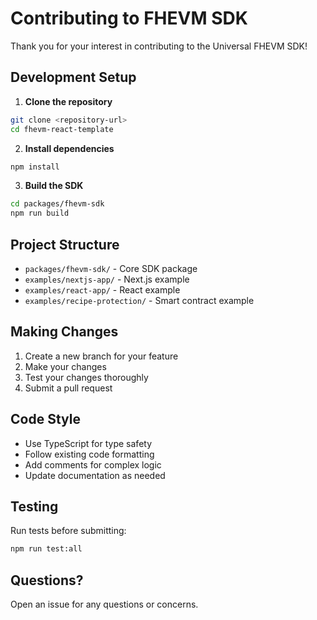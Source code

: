 # Contributing to FHEVM SDK

Thank you for your interest in contributing to the Universal FHEVM SDK!

## Development Setup

1. **Clone the repository**
```bash
git clone <repository-url>
cd fhevm-react-template
```

2. **Install dependencies**
```bash
npm install
```

3. **Build the SDK**
```bash
cd packages/fhevm-sdk
npm run build
```

## Project Structure

- `packages/fhevm-sdk/` - Core SDK package
- `examples/nextjs-app/` - Next.js example
- `examples/react-app/` - React example
- `examples/recipe-protection/` - Smart contract example

## Making Changes

1. Create a new branch for your feature
2. Make your changes
3. Test your changes thoroughly
4. Submit a pull request

## Code Style

- Use TypeScript for type safety
- Follow existing code formatting
- Add comments for complex logic
- Update documentation as needed

## Testing

Run tests before submitting:

```bash
npm run test:all
```

## Questions?

Open an issue for any questions or concerns.
